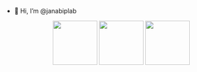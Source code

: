 - 👋 Hi, I’m @janabiplab
  <p align="center">
  <img src="https://user-images.githubusercontent.com/image1.png" width="100" />
  <img src="https://user-images.githubusercontent.com/image2.png" width="100" />
  <img src="https://user-images.githubusercontent.com/image3.png" width="100" />
</p>


<!---
janabiplab/janabiplab is a ✨ special ✨ repository because its `README.md` (this file) appears on your GitHub profile.
You can click the Preview link to take a look at your changes.
--->
